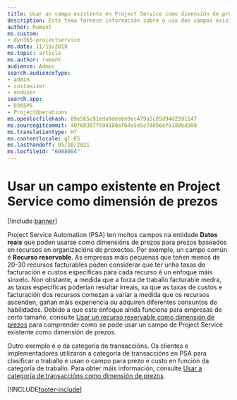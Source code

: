 ```yaml
---
title: Usar un campo existente en Project Service como dimensión de prezos
description: Este tema fornece información sobre o uso dos campos existentes de Project Service como dimensións de prezos.
author: Rumant
ms.custom:
- dyn365-projectservice
ms.date: 11/19/2018
ms.topic: article
ms.author: rumant
audience: Admin
search.audienceType:
- admin
- customizer
- enduser
search.app:
- D365PS
- ProjectOperations
ms.openlocfilehash: 09e565c91eda9dee6e0ec479a5c85d94d2591147
ms.sourcegitcommit: 40f68387f594180af64a5e5c748b6efa188bd300
ms.translationtype: HT
ms.contentlocale: gl-ES
ms.lasthandoff: 05/10/2021
ms.locfileid: "6008084"
---
```

# <a name="use-an-existing-field-in-project-service-as-a-pricing-dimension"></a>Usar un campo existente en Project Service como dimensión de prezos

[!include [banner](../includes/psa-now-project-operations.md)]

Project Service Automation (PSA) ten moitos campos na entidade **Datos reais** que poden usarse como dimensións de prezos para prezos baseados en recursos en organizacións de proxectos. Por exemplo, un campo común é **Recurso reservable**. As empresas máis pequenas que teñen menos de 20-30 recursos facturables poden considerar que ter unha taxas de facturación e custos específicas para cada recurso é un enfoque máis sinxelo. Non obstante, a medida que a forza de traballo facturable medra, as taxas específicas poderían resultar irreais, xa que as taxas de custos e facturación dos recursos comezan a variar a medida que os recursos ascenden, gañan máis experiencia ou adquiren diferentes conxuntos de habilidades. Debido a que este enfoque aínda funciona para empresas de certo tamaño, consulte [Usar un recurso reservable como dimensión de prezos](bookable-resource-pricing-dimension.md) para comprender como se pode usar un campo de Project Service existente como dimensión de prezos.

Outro exemplo é o da categoría de transaccións. Os clientes e implementadores utilizaron a categoría de transaccións en PSA para clasificar o traballo e usan o campo para prezo e custo en función da categoría de traballo. Para obter máis información, consulte [Usar a categoría de transaccións como dimensión de prezos](transaction-category-pricing-dimension.md).


[!INCLUDE[footer-include](../includes/footer-banner.md)]